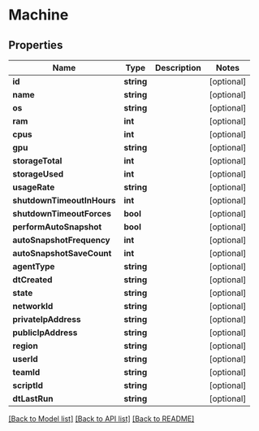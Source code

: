 # Machine

## Properties
Name | Type | Description | Notes
------------ | ------------- | ------------- | -------------
**id** | **string** |  | [optional] 
**name** | **string** |  | [optional] 
**os** | **string** |  | [optional] 
**ram** | **int** |  | [optional] 
**cpus** | **int** |  | [optional] 
**gpu** | **string** |  | [optional] 
**storageTotal** | **int** |  | [optional] 
**storageUsed** | **int** |  | [optional] 
**usageRate** | **string** |  | [optional] 
**shutdownTimeoutInHours** | **int** |  | [optional] 
**shutdownTimeoutForces** | **bool** |  | [optional] 
**performAutoSnapshot** | **bool** |  | [optional] 
**autoSnapshotFrequency** | **int** |  | [optional] 
**autoSnapshotSaveCount** | **int** |  | [optional] 
**agentType** | **string** |  | [optional] 
**dtCreated** | **string** |  | [optional] 
**state** | **string** |  | [optional] 
**networkId** | **string** |  | [optional] 
**privateIpAddress** | **string** |  | [optional] 
**publicIpAddress** | **string** |  | [optional] 
**region** | **string** |  | [optional] 
**userId** | **string** |  | [optional] 
**teamId** | **string** |  | [optional] 
**scriptId** | **string** |  | [optional] 
**dtLastRun** | **string** |  | [optional] 

[[Back to Model list]](../README.md#documentation-for-models) [[Back to API list]](../README.md#documentation-for-api-endpoints) [[Back to README]](../README.md)


